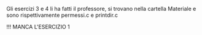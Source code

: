 Gli esercizi 3 e 4 li ha fatti il professore, si trovano nella cartella
Materiale e sono rispettivamente permessi.c e printdir.c

!!! MANCA L'ESERCIZIO 1
